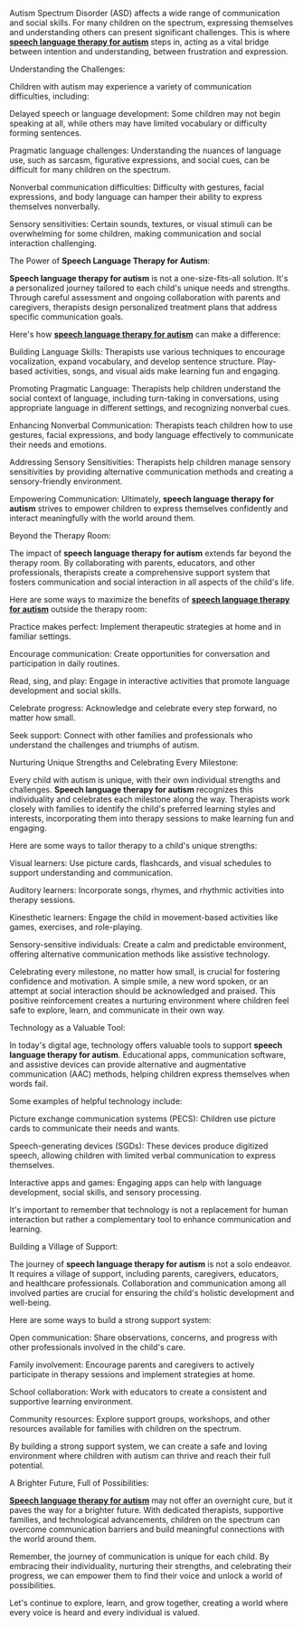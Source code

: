 Autism Spectrum Disorder (ASD) affects a wide range of communication and social skills. For many children on the spectrum, expressing themselves and understanding others can present significant challenges. This is where **[speech language therapy for autism](https://www.butterflylearnings.com/)** steps in, acting as a vital bridge between intention and understanding, between frustration and expression.

Understanding the Challenges:

Children with autism may experience a variety of communication difficulties, including:

Delayed speech or language development: Some children may not begin speaking at all, while others may have limited vocabulary or difficulty forming sentences.

Pragmatic language challenges: Understanding the nuances of language use, such as sarcasm, figurative expressions, and social cues, can be difficult for many children on the spectrum.

Nonverbal communication difficulties: Difficulty with gestures, facial expressions, and body language can hamper their ability to express themselves nonverbally.

Sensory sensitivities: Certain sounds, textures, or visual stimuli can be overwhelming for some children, making communication and social interaction challenging.

The Power of **Speech Language Therapy for Autism**:

**Speech language therapy for autism** is not a one-size-fits-all solution. It's a personalized journey tailored to each child's unique needs and strengths. Through careful assessment and ongoing collaboration with parents and caregivers, therapists design personalized treatment plans that address specific communication goals.

Here's how **[speech language therapy for autism](https://www.butterflylearnings.com/)** can make a difference:

Building Language Skills: Therapists use various techniques to encourage vocalization, expand vocabulary, and develop sentence structure. Play-based activities, songs, and visual aids make learning fun and engaging.

Promoting Pragmatic Language: Therapists help children understand the social context of language, including turn-taking in conversations, using appropriate language in different settings, and recognizing nonverbal cues.

Enhancing Nonverbal Communication: Therapists teach children how to use gestures, facial expressions, and body language effectively to communicate their needs and emotions.

Addressing Sensory Sensitivities: Therapists help children manage sensory sensitivities by providing alternative communication methods and creating a sensory-friendly environment.

Empowering Communication: Ultimately, **speech language therapy for autism** strives to empower children to express themselves confidently and interact meaningfully with the world around them.

Beyond the Therapy Room:

The impact of **speech language therapy for autism** extends far beyond the therapy room. By collaborating with parents, educators, and other professionals, therapists create a comprehensive support system that fosters communication and social interaction in all aspects of the child's life.

Here are some ways to maximize the benefits of **[speech language therapy for autism](https://www.butterflylearnings.com/)** outside the therapy room:

Practice makes perfect: Implement therapeutic strategies at home and in familiar settings.

Encourage communication: Create opportunities for conversation and participation in daily routines.

Read, sing, and play: Engage in interactive activities that promote language development and social skills.

Celebrate progress: Acknowledge and celebrate every step forward, no matter how small.

Seek support: Connect with other families and professionals who understand the challenges and triumphs of autism.

Nurturing Unique Strengths and Celebrating Every Milestone:

Every child with autism is unique, with their own individual strengths and challenges. **Speech language therapy for autism** recognizes this individuality and celebrates each milestone along the way. Therapists work closely with families to identify the child's preferred learning styles and interests, incorporating them into therapy sessions to make learning fun and engaging.

Here are some ways to tailor therapy to a child's unique strengths:

Visual learners: Use picture cards, flashcards, and visual schedules to support understanding and communication.

Auditory learners: Incorporate songs, rhymes, and rhythmic activities into therapy sessions.

Kinesthetic learners: Engage the child in movement-based activities like games, exercises, and role-playing.

Sensory-sensitive individuals: Create a calm and predictable environment, offering alternative communication methods like assistive technology.

Celebrating every milestone, no matter how small, is crucial for fostering confidence and motivation. A simple smile, a new word spoken, or an attempt at social interaction should be acknowledged and praised. This positive reinforcement creates a nurturing environment where children feel safe to explore, learn, and communicate in their own way.

Technology as a Valuable Tool:

In today's digital age, technology offers valuable tools to support **speech language therapy for autism**. Educational apps, communication software, and assistive devices can provide alternative and augmentative communication (AAC) methods, helping children express themselves when words fail.

Some examples of helpful technology include:

Picture exchange communication systems (PECS): Children use picture cards to communicate their needs and wants.

Speech-generating devices (SGDs): These devices produce digitized speech, allowing children with limited verbal communication to express themselves.

Interactive apps and games: Engaging apps can help with language development, social skills, and sensory processing.

It's important to remember that technology is not a replacement for human interaction but rather a complementary tool to enhance communication and learning.

Building a Village of Support:

The journey of **speech language therapy for autism** is not a solo endeavor. It requires a village of support, including parents, caregivers, educators, and healthcare professionals. Collaboration and communication among all involved parties are crucial for ensuring the child's holistic development and well-being.

Here are some ways to build a strong support system:

Open communication: Share observations, concerns, and progress with other professionals involved in the child's care.

Family involvement: Encourage parents and caregivers to actively participate in therapy sessions and implement strategies at home.

School collaboration: Work with educators to create a consistent and supportive learning environment.

Community resources: Explore support groups, workshops, and other resources available for families with children on the spectrum.

By building a strong support system, we can create a safe and loving environment where children with autism can thrive and reach their full potential.

A Brighter Future, Full of Possibilities:

**[Speech language therapy for autism](https://www.butterflylearnings.com/)** may not offer an overnight cure, but it paves the way for a brighter future. With dedicated therapists, supportive families, and technological advancements, children on the spectrum can overcome communication barriers and build meaningful connections with the world around them.

Remember, the journey of communication is unique for each child. By embracing their individuality, nurturing their strengths, and celebrating their progress, we can empower them to find their voice and unlock a world of possibilities.

Let's continue to explore, learn, and grow together, creating a world where every voice is heard and every individual is valued.
